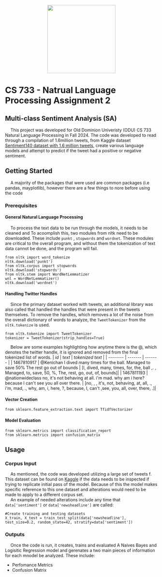 <div align="center">
  
<img src="https://www.odu.edu/sites/default/files/logos/univ/png-72dpi/odu-sig-noidea-fullcolor.png" style="width:225px;">

</div>

# CS 733 - Natrual Language Processing Assignment 2

## Multi-class Sentiment Analysis (SA)
&emsp; This project was developed for Old Dominion Univeristy (ODU) CS 733 Natural Language Processing in Fall 2024. The code was developed to read through a compilation of 1.6million tweets, from Kaggle dataset [Sentiment140 dataset with 1.6 million tweets](https://www.kaggle.com/datasets/kazanova/sentiment140), create various language models and attempt to predict if the tweet had a positive or negative sentiment.

## Getting Started
&emsp; A majority of the packages that were used are common packages (i.e pandas, mayplotlib), however there are a few things to nore before using the code

### Prerequisites

#### General Natural Language Processing
&emsp; To process the text data to be run through the models, it needs to be cleaned and To acoomplish this, two modules from nltk need to be downloaded. These include `punkt` , `stopwords` and `wordnet`. These modules are critical to the overall program, and without them the tokenization of text data cannot be done, and the program will fail.
```
from nltk import word_tokenize 
nltk.download('punkt') 
from nltk.corpus import stopwords 
nltk.download('stopwords')
from nltk.stem import WordNetLemmatizer
wnl = WordNetLemmatizer()
nltk.download('wordnet')
```
#### Handling Twitter Handles 
&emsp; Since the primary dataset worked with tweets, an additional library was also called that handled the handles that were present in the tweets themselves. To remove the handles, which removes a lot of the noise from the overall dictionary of words to analyze, the `TweetTokenizer` from the `nltk.tokenize` is used. 
```
from nltk.tokenize import TweetTokenizer
tokenizer = TweetTokenizer(strip_handles=True)
```

&emsp; Below are some examples highlighting how anytime there is the @, which denotes the twitter handle, it is ignored and removed from the final tokenized list of words.
| *id*    | *text*    | *tokenized text* |
| -------- | ------- | ------- |
| 1467810917  | @Kenichan I dived many times for the ball. Managed to save 50% The rest go out of bounds  | 	[I, dived, many, times, for, the, ball ,. , Managed, to, save, 50, %, The, rest, go, out, of, bounds]| 
| 1467811193  | @nationwideclass no, it's not behaving at all. i'm mad. why am i here? because I can't see you all over there.  | 	[no, , , it's, not, behaving, at, all, ., i'm, mad, ., why, am, i, here, ?, because, I, can't ,see, you, all, over, there, .]| 


#### Vector Creation

```
from sklearn.feature_extraction.text import TfidfVectorizer
```

#### Model Evaluation

```
from sklearn.metrics import classification_report
from sklearn.metrics import confusion_matrix
```

## Usage

### Corpus Input
&emsp; As mentioned, the code was developed utilizing a large set of tweets f. This dataset can be found on [Kaggle](https://www.kaggle.com/datasets/ankurzing/sentiment-analysis-for-financial-news/data) if the data needs to be inspected if trying to replicate initial pass of the model. Because of this the model makes specific reference to this one dataset and alterations would need to be made to apply to a different corpus set.\
&emsp; An example of needed alterations include any time that `data['sentiment']` or `data['newsheadline']` are called:
```
#Create training and testing datasets
X_train, X_test = train_test_split(data['newsheadline'], test_size=0.2, random_state=42, stratify=data['sentiment'])
```

### Outputs
&emsp; Once the code is run, it creates, trains and evaluated A Naives Bayes and Logisitic Regression model and gerenates a two main pieces of information for each mnodel be analyzed. These include:
* Perfomance Metrics 
* Confusion Matrix


